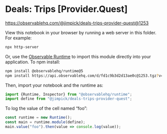 # Deals: Trips [Provider.Quest]

https://observablehq.com/@jimpick/deals-trips-provider-quest@1253

View this notebook in your browser by running a web server in this folder. For
example:

~~~sh
npx http-server
~~~

Or, use the [Observable Runtime](https://github.com/observablehq/runtime) to
import this module directly into your application. To npm install:

~~~sh
npm install @observablehq/runtime@5
npm install https://api.observablehq.com/d/fd1c9b3d2d13ae0c@1253.tgz?v=3
~~~

Then, import your notebook and the runtime as:

~~~js
import {Runtime, Inspector} from "@observablehq/runtime";
import define from "@jimpick/deals-trips-provider-quest";
~~~

To log the value of the cell named “foo”:

~~~js
const runtime = new Runtime();
const main = runtime.module(define);
main.value("foo").then(value => console.log(value));
~~~
